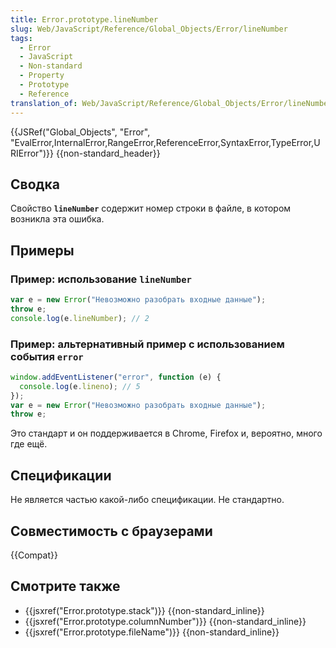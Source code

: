 ```yaml
---
title: Error.prototype.lineNumber
slug: Web/JavaScript/Reference/Global_Objects/Error/lineNumber
tags:
  - Error
  - JavaScript
  - Non-standard
  - Property
  - Prototype
  - Reference
translation_of: Web/JavaScript/Reference/Global_Objects/Error/lineNumber
---
```


{{JSRef("Global_Objects", "Error", "EvalError,InternalError,RangeError,ReferenceError,SyntaxError,TypeError,URIError")}} {{non-standard_header}}

## Сводка

Свойство **`lineNumber`** содержит номер строки в файле, в котором возникла эта ошибка.

## Примеры

### Пример: использование `lineNumber`

```js
var e = new Error("Невозможно разобрать входные данные");
throw e;
console.log(e.lineNumber); // 2
```

### Пример: альтернативный пример с использованием события `error`

```js
window.addEventListener("error", function (e) {
  console.log(e.lineno); // 5
});
var e = new Error("Невозможно разобрать входные данные");
throw e;
```

Это стандарт и он поддерживается в Chrome, Firefox и, вероятно, много где ещё.

## Спецификации

Не является частью какой-либо спецификации. Не стандартно.

## Совместимость с браузерами

{{Compat}}

## Смотрите также

- {{jsxref("Error.prototype.stack")}} {{non-standard_inline}}
- {{jsxref("Error.prototype.columnNumber")}} {{non-standard_inline}}
- {{jsxref("Error.prototype.fileName")}} {{non-standard_inline}}
